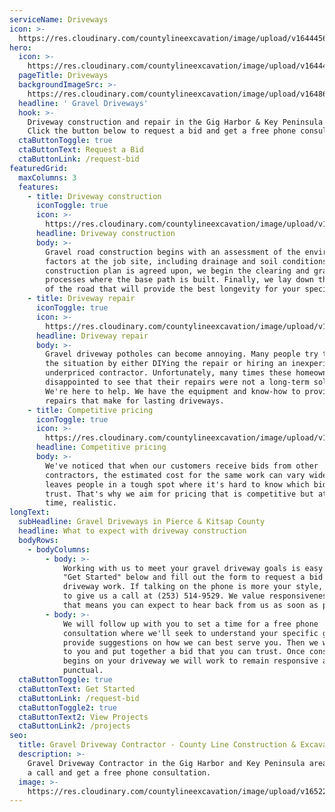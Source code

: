 ```yaml
---
serviceName: Driveways
icon: >-
  https://res.cloudinary.com/countylineexcavation/image/upload/v1644456387/Icons/driveway-icon_tscm4v.svg
hero:
  icon: >-
    https://res.cloudinary.com/countylineexcavation/image/upload/v1644456387/Icons/driveway-icon_tscm4v.svg
  pageTitle: Driveways
  backgroundImageSrc: >-
    https://res.cloudinary.com/countylineexcavation/image/upload/v1648611752/projects/Shaffer_Driveway_After_1_k4wesg.jpg
  headline: ' Gravel Driveways'
  hook: >-
    Driveway construction and repair in the Gig Harbor & Key Peninsula area.
    Click the button below to request a bid and get a free phone consultation.
  ctaButtonToggle: true
  ctaButtonText: Request a Bid
  ctaButtonLink: /request-bid
featuredGrid:
  maxColumns: 3
  features:
    - title: Driveway construction
      iconToggle: true
      icon: >-
        https://res.cloudinary.com/countylineexcavation/image/upload/v1644456387/Icons/driveway-icon_tscm4v.svg
      headline: Driveway construction
      body: >-
        Gravel road construction begins with an assessment of the environmental
        factors at the job site, including drainage and soil conditions. Once a
        construction plan is agreed upon, we begin the clearing and grading
        processes where the base path is built. Finally, we lay down the layers
        of the road that will provide the best longevity for your specific area.
    - title: Driveway repair
      iconToggle: true
      icon: >-
        https://res.cloudinary.com/countylineexcavation/image/upload/v1644456387/Icons/trenching_sf2eir.svg
      headline: Driveway repair
      body: >-
        Gravel driveway potholes can become annoying. Many people try to remedy
        the situation by either DIYing the repair or hiring an inexperienced and
        underpriced contractor. Unfortunately, many times these homeowners are
        disappointed to see that their repairs were not a long-term solution. 
        We're here to help. We have the equipment and know-how to provide
        repairs that make for lasting driveways. 
    - title: Competitive pricing
      iconToggle: true
      icon: >-
        https://res.cloudinary.com/countylineexcavation/image/upload/v1652216992/Icons/competitive_pricing_3_goodfu.svg
      headline: Competitive pricing
      body: >-
        We've noticed that when our customers receive bids from other
        contractors, the estimated cost for the same work can vary widely. This
        leaves people in a tough spot where it's hard to know which bid to
        trust. That's why we aim for pricing that is competitive but at the same
        time, realistic. 
longText:
  subHeadline: Gravel Driveways in Pierce & Kitsap County
  headline: What to expect with driveway construction
  bodyRows:
    - bodyColumns:
        - body: >-
            Working with us to meet your gravel driveway goals is easy. Click
            "Get Started" below and fill out the form to request a bid for
            driveway work. If talking on the phone is more your style, feel free
            to give us a call at (253) 514-9529. We value responsiveness, and
            that means you can expect to hear back from us as soon as possible.
        - body: >-
            We will follow up with you to set a time for a free phone
            consultation where we'll seek to understand your specific goals and
            provide suggestions on how we can best serve you. Then we will come
            to you and put together a bid that you can trust. Once construction
            begins on your driveway we will work to remain responsive and
            punctual.
  ctaButtonToggle: true
  ctaButtonText: Get Started
  ctaButtonLink: /request-bid
  ctaButtonToggle2: true
  ctaButtonText2: View Projects
  ctaButtonLink2: /projects
seo:
  title: Gravel Driveway Contractor - County Line Construction & Excavation
  description: >-
    Gravel Driveway Contractor in the Gig Harbor and Key Peninsula area. Give us
    a call and get a free phone consultation.
  image: >-
    https://res.cloudinary.com/countylineexcavation/image/upload/v1652207773/main%20page%20photos/default-meta-image_wlxysp.jpg
---
```


